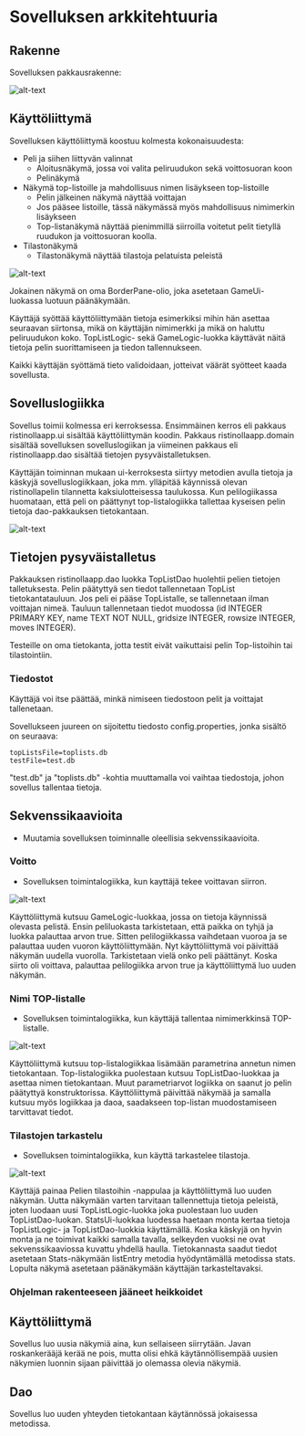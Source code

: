 # Sovelluksen arkkitehtuuria

## Rakenne

 Sovelluksen pakkausrakenne:

 ![alt-text](https://raw.githubusercontent.com/elmanevala/ot-harjoitustyo/master/dokumentaatio/pakkausrakenne.jpg)

## Käyttöliittymä

 Sovelluksen käyttöliittymä koostuu kolmesta kokonaisuudesta:
 * Peli ja siihen liittyvän valinnat
	* Aloitusnäkymä, jossa voi valita peliruudukon sekä voittosuoran koon
	* Pelinäkymä
 * Näkymä top-listoille ja mahdollisuus nimen lisäykseen top-listoille
	* Pelin jälkeinen näkymä näyttää voittajan
	* Jos pääsee listoille, tässä näkymässä myös mahdollisuus nimimerkin lisäykseen
	* Top-listanäkymä näyttää pienimmillä siirroilla voitetut pelit tietyllä ruudukon ja voittosuoran koolla.
 * Tilastonäkymä
	* Tilastonäkymä näyttää tilastoja pelatuista peleistä

![alt-text](https://raw.githubusercontent.com/elmanevala/ot-harjoitustyo/master/dokumentaatio/kayttoliittyma.jpg)
 
 Jokainen näkymä on oma BorderPane-olio, joka asetetaan GameUi-luokassa luotuun päänäkymään.

 Käyttäjä syöttää käyttöliittymään tietoja esimerkiksi mihin hän asettaa seuraavan siirtonsa, mikä on käyttäjän nimimerkki ja mikä on haluttu peliruudukon koko.
 TopListLogic- sekä GameLogic-luokka käyttävät näitä tietoja pelin suorittamiseen ja tiedon tallennukseen. 

 Kaikki käyttäjän syöttämä tieto validoidaan, jotteivat väärät syötteet kaada sovellusta.

## Sovelluslogiikka

 Sovellus toimii kolmessa eri kerroksessa. Ensimmäinen kerros eli pakkaus ristinollaapp.ui sisältää käyttöliittymän koodin. Pakkaus ristinollaapp.domain sisältää sovelluksen sovelluslogiikan
 ja viimeinen pakkaus eli ristinollaapp.dao sisältää tietojen pysyväistalletuksen.

 Käyttäjän toiminnan mukaan ui-kerroksesta siirtyy metodien avulla tietoja ja käskyjä sovelluslogiikkaan, joka mm. ylläpitää käynnissä olevan ristinollapelin tilannetta kaksiulotteisessa taulukossa. Kun pelilogiikassa huomataan, että peli 
 on päättynyt top-listalogiikka tallettaa kyseisen pelin tietoja dao-pakkauksen tietokantaan. 

![alt-text](https://raw.githubusercontent.com/elmanevala/ot-harjoitustyo/master/dokumentaatio/luokkapakkauskaavioUusi.jpg)

## Tietojen pysyväistalletus

 Pakkauksen ristinollaapp.dao luokka TopListDao huolehtii pelien tietojen talletuksesta.
 Pelin päätyttyä sen tiedot tallennetaan TopList tietokantatauluun. Jos peli ei pääse TopListalle, se tallennetaan ilman voittajan nimeä. Tauluun tallennetaan tiedot muodossa
 (id INTEGER PRIMARY KEY, name TEXT NOT NULL, gridsize INTEGER, rowsize INTEGER, moves INTEGER).

 Testeille on oma tietokanta, jotta testit eivät vaikuttaisi pelin Top-listoihin tai tilastointiin.

### Tiedostot

 Käyttäjä voi itse päättää, minkä nimiseen tiedostoon pelit ja voittajat tallenetaan.

 Sovellukseen juureen on sijoitettu tiedosto config.properties, jonka sisältö on seuraava:

 ```
 topListsFile=toplists.db
 testFile=test.db
 ```

 "test.db" ja "toplists.db" -kohtia muuttamalla voi vaihtaa tiedostoja, johon sovellus tallentaa tietoja.

## Sekvenssikaavioita

* Muutamia sovelluksen toiminnalle oleellisia sekvenssikaavioita.

### Voitto

* Sovelluksen toimintalogiikka, kun kayttäjä tekee voittavan siirron.

![alt-text](https://raw.githubusercontent.com/elmanevala/ot-harjoitustyo/master/dokumentaatio/voitonSekvenssikkaavio.png)

Käyttöliittymä kutsuu GameLogic-luokkaa, jossa on tietoja käynnissä olevasta pelistä. Ensin peliluokasta tarkistetaan, että paikka on tyhjä ja luokka palauttaa arvon true. Sitten pelilogiikkassa vaihdetaan vuoroa ja se palauttaa uuden vuoron käyttöliittymään. Nyt käyttöliittymä voi päivittää näkymän uudella vuorolla. Tarkistetaan vielä onko peli päättänyt. Koska siirto oli voittava, palauttaa pelilogiikka arvon true ja käyttöliittymä luo uuden näkymän.

### Nimi TOP-listalle

* Sovelluksen toimintalogiikka, kun käyttäjä tallentaa nimimerkkinsä TOP-listalle.

![alt-text](https://raw.githubusercontent.com/elmanevala/ot-harjoitustyo/master/dokumentaatio/nimenTallennusSekvenssikkaavio.png)

Käyttöliittymä kutsuu top-listalogiikkaa lisämään parametrina annetun nimen tietokantaan. Top-listalogiikka puolestaan kutsuu TopListDao-luokkaa ja asettaa nimen tietokantaan. Muut parametriarvot logiikka on saanut jo
pelin päätyttyä konstruktorissa. Käyttöliittymä päivittää näkymää ja samalla kutsuu myös logiikkaa ja daoa, saadakseen top-listan muodostamiseen tarvittavat tiedot.

### Tilastojen tarkastelu

* Sovelluksen toimintalogiikka, kun käyttä tarkastelee tilastoja.

![alt-text](https://raw.githubusercontent.com/elmanevala/ot-harjoitustyo/master/dokumentaatio/tilastonakymaSekvenssikaavio.png)

Käyttäjä painaa Pelien tilastoihin -nappulaa ja käyttöliittymä luo uuden näkymän. Uutta näkymään varten tarvitaan tallennettuja tietoja peleistä, joten luodaan uusi TopListLogic-luokka joka puolestaan luo uuden
TopListDao-luokan. StatsUi-luokkaa luodessa haetaan monta kertaa tietoja TopListLogic- ja TopListDao-luokkia käyttämällä. Koska käskyjä on hyvin monta ja ne toimivat kaikki samalla tavalla, selkeyden vuoksi ne ovat sekvenssikaaviossa kuvattu yhdellä haulla. Tietokannasta saadut tiedot asetetaan Stats-näkymään listEntry metodia hyödyntämällä metodissa stats. Lopulta näkymä asetetaan päänäkymään käyttäjän tarkasteltavaksi.


### Ohjelman rakenteeseen jääneet heikkoidet

## Käyttöliittymä

 Sovellus luo uusia näkymiä aina, kun sellaiseen siirrytään. Javan roskankerääjä kerää ne pois, mutta olisi ehkä käytännöllisempää uusien näkymien luonnin sijaan päivittää jo olemassa olevia näkymiä.

## Dao  
 Sovellus luo uuden yhteyden tietokantaan käytännössä jokaisessa metodissa.
